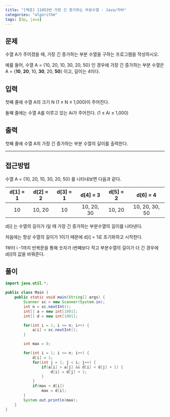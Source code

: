 ```yaml
---
title: "[백준] 11053번 가장 긴 증가하는 부분수열 - Java/자바"
categories: "algorithm"
tags: [dp, java]
---
```


## 문제

수열 A가 주어졌을 때, 가장 긴 증가하는 부분 수열을 구하는 프로그램을 작성하시오.

예를 들어, 수열 A = {10, 20, 10, 30, 20, 50} 인 경우에 가장 긴 증가하는 부분 수열은 A = {**10**, **20**, 10, **30**, 20, **50**} 이고, 길이는 4이다.

## 입력

첫째 줄에 수열 A의 크기 N (1 ≤ N ≤ 1,000)이 주어진다.

둘째 줄에는 수열 A를 이루고 있는 Ai가 주어진다. (1 ≤ Ai ≤ 1,000)

## 출력

첫째 줄에 수열 A의 가장 긴 증가하는 부분 수열의 길이를 출력한다.



---



## 접근방법

수열 A = {10, 20, 10, 30, 20, 50} 를 나타내보면 다음과 같다.

| d[1] = 1 | d[2] = 2 | d[3] = 1 |  d[4] = 3  | d[5] = 2 |    d[6] = 4    |
| :------: | :------: | :------: | :--------: | :------: | :------------: |
|    10    |  10, 20  |    10    | 10, 20, 30 |  10, 20  | 10, 20, 30, 50 |

 d[i] 는 수열의 길이가 i일 때 가장 긴 증가하는 부분수열의 길이를 나타낸다.

처음에는 항상 수열의 길이가 1이기 때문에 d[i] = 1로 초기화하고 시작한다.

1부터 i -1까지 반복문을 통해 숫자가 i번째보다 작고 부분수열의 길이가 더 긴 경우에 d[i]의 값을 바꿔준다.

## 풀이

```java
import java.util.*;

public class Main {
    public static void main(String[] args) {
        Scanner sc = new Scanner(System.in);
        int n = sc.nextInt();
        int[] a = new int[1001];
        int[] d = new int[1001];

        for(int i = 1; i <= n; i++) {
            a[i] = sc.nextInt();
        }

        int max = 0;

        for(int i = 1; i <= n; i++) {
            d[i] = 1;
            for(int j = 1; j < i; j++) {
                if(a[i] > a[j] && d[i] < d[j] + 1) {
                    d[i] = d[j] + 1;
                }
            }
            if(max < d[i])
                max = d[i];
        }
        System.out.println(max);
    }
}
```

